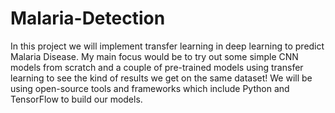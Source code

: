 # Malaria-Detection
In this project we will implement transfer learning in deep learning to predict Malaria Disease. My main focus would be to try out some simple CNN models from scratch and a couple of pre-trained models using transfer learning to see the kind of results we get on the same dataset! We will be using open-source tools and frameworks which include Python and TensorFlow to build our models.

